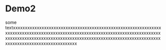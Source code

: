 # Demo2
some textxxxxxxxxxxxxxxxxxxxxxxxxxxxxxxxxxxxxxxxxxxxxxxxxxxxxxxxxxxxxxxxxxxxxxxxxxxxxxxxxxxxxxxxxxxxxxxxxxxxxxxxxxxxxxxxxxxxxxxxxxxxxxxxxxxxxxxxxxxxxxxxxxxxxxxxxxxxxxxxxxxxxxxxxxxxxxxxxxxxxxxxxxxxxxxxxxxxxxxxxxxxxxxxxxxxxxxxxxxxxxx